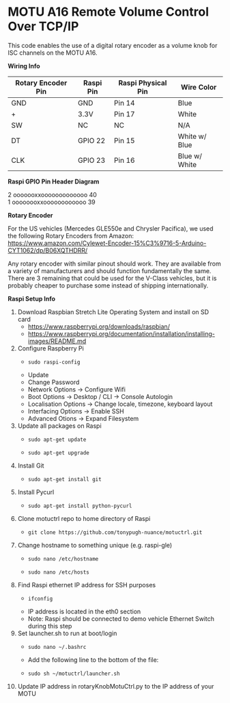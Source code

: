 # MOTU A16 Remote Volume Control Over TCP/IP
This code enables the use of a digital rotary encoder as a volume knob for ISC channels on the MOTU A16.

**Wiring Info**

Rotary Encoder Pin | Raspi Pin | Raspi Physical Pin | Wire Color
----|-----|--------|------
GND | GND | Pin 14 | Blue
\+ | 3.3V | Pin 17 | White
SW | NC | NC | N/A
DT | GPIO 22 | Pin 15 | White w/ Blue
CLK | GPIO 23 | Pin 16 | Blue w/ White

**Raspi GPIO Pin Header Diagram**

2 ooooooxxooooooooooooo 40<br>
1 oooooooxxoooooooooooo 39<br>

**Rotary Encoder**

For the US vehicles (Mercedes GLE550e and Chrysler Pacifica), we used the following Rotary Encoders from Amazon:<br>
https://www.amazon.com/Cylewet-Encoder-15%C3%9716-5-Arduino-CYT1062/dp/B06XQTHDRR/

Any rotary encoder with similar pinout should work. They are available from a variety of manufacturers and should function fundamentally the same. There are 3 remaining that could be used for the V-Class vehicles, but it is probably cheaper to purchase some instead of shipping internationally.

**Raspi Setup Info**

1. Download Raspbian Stretch Lite Operating System and install on SD card
   * https://www.raspberrypi.org/downloads/raspbian/
   * https://www.raspberrypi.org/documentation/installation/installing-images/README.md
2. Configure Raspberry Pi
   *     sudo raspi-config
   * Update
   * Change Password
   * Network Options -> Configure Wifi
   * Boot Options -> Desktop / CLI -> Console Autologin
   * Localisation Options -> Change locale, timezone, keyboard layout
   * Interfacing Options -> Enable SSH
   * Advanced Otions -> Expand Filesystem
3. Update all packages on Raspi
   *     sudo apt-get update
   *     sudo apt-get upgrade
4. Install Git
   *     sudo apt-get install git
5. Install Pycurl
   *     sudo apt-get install python-pycurl
6. Clone motuctrl repo to home directory of Raspi
   *     git clone https://github.com/tonypugh-nuance/motuctrl.git
7. Change hostname to something unique (e.g. raspi-gle)
   *     sudo nano /etc/hostname
   *     sudo nano /etc/hosts
8. Find Raspi ethernet IP address for SSH purposes
   *     ifconfig
   * IP address is located in the eth0 section
   * Note: Raspi should be connected to demo vehicle Ethernet Switch during this step
9. Set launcher.sh to run at boot/login
   *     sudo nano ~/.bashrc
   * Add the following line to the bottom of the file:
   *     sudo sh ~/motuctrl/launcher.sh
10. Update IP address in rotaryKnobMotuCtrl.py to the IP address of your MOTU
